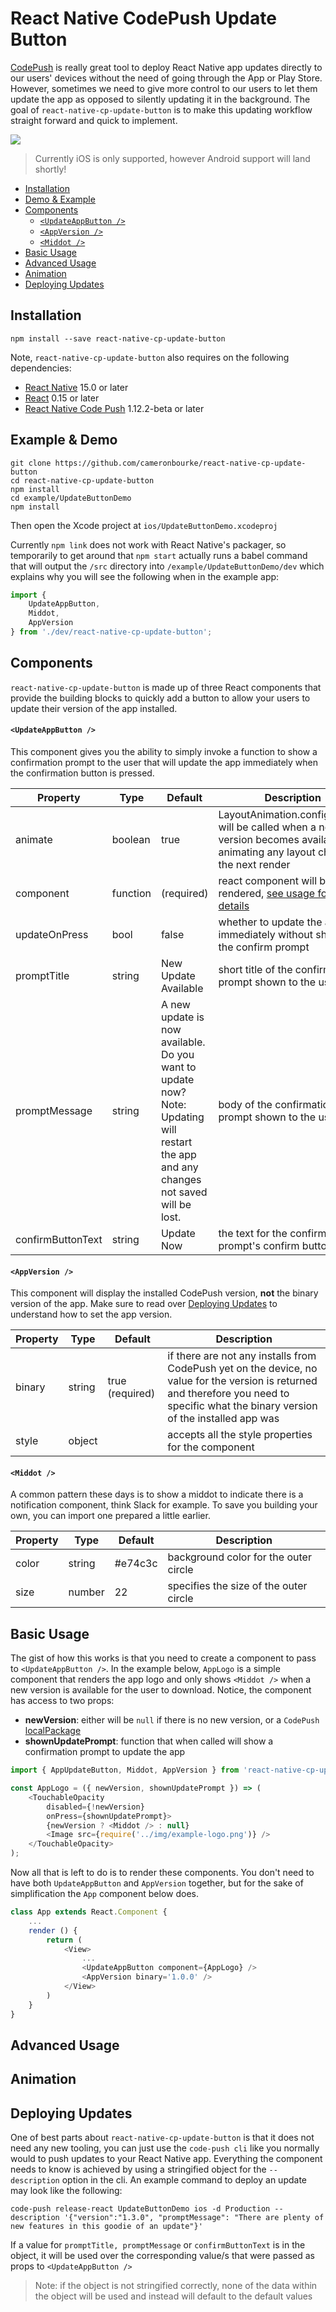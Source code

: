 React Native CodePush Update Button
=============================

[CodePush](https://microsoft.github.io/code-push/) is really great tool to deploy React Native app updates directly to our users' devices without the need of going through the App or Play Store. However, sometimes we need to give more control to our users to let them update the app as opposed to silently updating it in the background. The goal of `react-native-cp-update-button` is to make this updating workflow straight forward and quick to implement.

![](http://demo.gif)

> Currently iOS is only supported, however Android support will land shortly!

* [Installation](#installation)
* [Demo & Example](#demo--example)
* [Components](#components)
	* [`<UpdateAppButton />`](#updateappbutton--)
	* [`<AppVersion />`](#appversion-)
	* [`<Middot />`](#middot-)
* [Basic Usage](#basic-usage)
* [Advanced Usage](#advanced-usage)
* [Animation](#animation)
* [Deploying Updates](#deploying-updates)

## Installation
```
npm install --save react-native-cp-update-button
```

Note, `react-native-cp-update-button` also requires on the following dependencies:
- [React Native](https://facebook.github.io/react-native/) 15.0 or later
- [React](https://facebook.github.io/react/) 0.15 or later
- [React Native Code Push](https://github.com/Microsoft/react-native-code-push) 1.12.2-beta or later

## Example & Demo
```
git clone https://github.com/cameronbourke/react-native-cp-update-button
cd react-native-cp-update-button
npm install
cd example/UpdateButtonDemo
npm install
```

Then open the Xcode project at `ios/UpdateButtonDemo.xcodeproj`

Currently `npm link` does not work with React Native's packager, so temporarily to get around that `npm start` actually runs a babel command that will output the `/src` directory into `/example/UpdateButtonDemo/dev` which explains why you will see the following when in the example app:

```js
import {
	UpdateAppButton,
	Middot,
	AppVersion
} from './dev/react-native-cp-update-button';
```


## Components
`react-native-cp-update-button` is made up of three React components that provide the building blocks to quickly add a button to allow your users to update their version of the app installed.

#### `<UpdateAppButton />`
This component gives you the ability to simply invoke a function to show a confirmation prompt to the user that will update the app immediately when the confirmation button is pressed.

| Property          | Type     | Default     | Description
|------------------ | -------- | ----------- | --------
| animate           | boolean  | true        | LayoutAnimation.configureNext will be called when a new version becomes available, animating any layout change in the next render
| component         | function | (required)  | react component will be rendered, [see usage for more details](#basic-version)
| updateOnPress     | bool     | false       | whether to update the app immediately without showing the confirm prompt
| promptTitle       | string   | New Update Available | short title of the confirmation prompt shown to the user
| promptMessage     | string   | A new update is now available. Do you want to update now? Note: Updating will restart the app and any changes not saved will be lost. | body of the confirmation prompt shown to the user
| confirmButtonText | string   | Update Now  | the text for the confirmation prompt's confirm button

#### `<AppVersion />`
This component will display the installed CodePush version, **not** the binary version of the app. Make sure to read over [Deploying Updates](#deploying-updates) to understand how to set the app version.

| Property          | Type     | Default         | Description
|------------------ | -------- | --------------- | --------
| binary            | string   | true (required) | if there are not any installs from CodePush yet on the device, no value for the version is returned and therefore you need to specific what the binary version of the installed app was
| style             | object   |                 | accepts all the style properties for the <Text /> component

#### `<Middot />`
A common pattern these days is to show a middot to indicate there is a notification component, think Slack for example. To save you building your own, you can import one prepared a little earlier.

| Property          | Type     | Default      | Description
|------------------ | -------- | ------------ | --------
| color             | string   | #e74c3c      | background color for the outer circle
| size              | number   |  22          | specifies the size of the outer circle


## Basic Usage
The gist of how this works is that you need to create a component to pass to `<UpdateAppButton />`. In the example below, `AppLogo` is a simple component that renders the app logo and only shows `<Middot />` when a new version is available for the user to download. Notice, the component has access to two props:
- **newVersion**: either will be `null` if there is no new version, or a `CodePush` [localPackage](https://github.com/Microsoft/react-native-code-push#localpackage)
- **shownUpdatePrompt**: function that when called will show a confirmation prompt to update the app

```js
import { AppUpdateButton, Middot, AppVersion } from 'react-native-cp-update-button';

const AppLogo = ({ newVersion, shownUpdatePrompt }) => (
	<TouchableOpacity
		disabled={!newVersion}
		onPress={shownUpdatePrompt}>
		{newVersion ? <Middot /> : null}
		<Image src={require('../img/example-logo.png')} />
	</TouchableOpacity>
);
```

Now all that is left to do is to render these components. You don't need to have both `UpdateAppButton` and `AppVersion` together, but for the sake of simplification the `App` component below does.  
```js
class App extends React.Component {
	...
	render () {
		return (
			<View>
				...
				<UpdateAppButton component={AppLogo} />
				<AppVersion binary='1.0.0' />
			</View>
		)
	}
}
```

## Advanced Usage

## Animation

## Deploying Updates
One of best parts about `react-native-cp-update-button` is that it does not need any new tooling, you can just use the `code-push cli` like you normally would to push updates to your React Native app. Everything the component needs to know is achieved by using a stringified object for the `--description` option in the cli. An example command to deploy an update may look like the following:

```
code-push release-react UpdateButtonDemo ios -d Production --description '{"version":"1.3.0", "promptMessage": "There are plenty of new features in this goodie of an update"}'
```

If a value for `promptTitle, promptMessage` or `confirmButtonText` is in the object, it will be used over the corresponding value/s that were passed as props to `<UpdateAppButton />`

> Note: if the object is not stringified correctly, none of the data within the object will be used and instead will default to the default values
